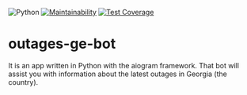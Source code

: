 ![Python](https://img.shields.io/badge/python-v3.11-blue)
[![Maintainability](https://api.codeclimate.com/v1/badges/12af23439b2959845c8e/maintainability)](https://codeclimate.com/github/roaddust2/outages-ge-bot/maintainability)
[![Test Coverage](https://api.codeclimate.com/v1/badges/12af23439b2959845c8e/test_coverage)](https://codeclimate.com/github/roaddust2/outages-ge-bot/test_coverage)
# outages-ge-bot
It is an app written in Python with the aiogram framework. That bot will assist you with information about the latest outages in Georgia (the country).
